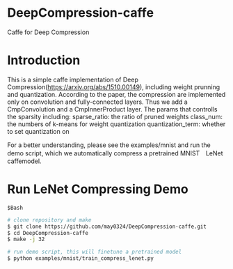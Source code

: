 # DeepCompression-caffe
Caffe for Deep Compression

# Introduction
This is a simple caffe implementation of Deep Compression(https://arxiv.org/abs/1510.00149), including weight prunning and quantization.
According to the paper, the compression are implemented only on convolution and fully-connected layers.
Thus we add a CmpConvolution and a CmpInnerProduct layer.
The params that controlls the sparsity including:
sparse_ratio: the ratio of pruned weights
class_num: the numbers of k-means for weight quantization
quantization_term: whether to set quantization on 

For a better understanding, please see the examples/mnist and run the demo script, which we automatically compress a pretrained MNIST　LeNet caffemodel.

# Run LeNet Compressing Demo

```
$Bash
```

```Bash
# clone repository and make 
$ git clone https://github.com/may0324/DeepCompression-caffe.git
$ cd DeepCompression-caffe
$ make -j 32 

# run demo script, this will finetune a pretrained model
$ python examples/mnist/train_compress_lenet.py

```




